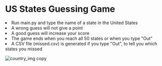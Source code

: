 <h1>US States Guessing Game</h1>

<li>Run main.py and type the name of a state in the United States</li>
<li>A wrong guess will not give a point</li>
<li>A good guess will increase your score</li>
<li>The game ends when you reach all 50 states or when you type "Out"</li>
<li>A CSV file (missed.csv) is generated if you type "Out", to tell you which states you missed</li>

![country_img copy](https://user-images.githubusercontent.com/98190195/169170097-3562e202-5429-4aa0-80af-57161408ef47.jpg)

